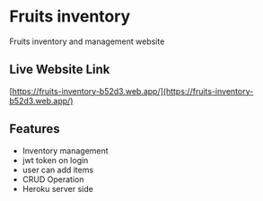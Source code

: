 # Fruits inventory

Fruits inventory and management website

## Live Website Link

[https://fruits-inventory-b52d3.web.app/](https://fruits-inventory-b52d3.web.app/)

## Features

- Inventory management
- jwt token on login
- user can add items
- CRUD Operation
- Heroku server side
